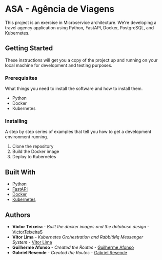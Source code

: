 # ASA - Agência de Viagens

This project is an exercise in Microservice architecture. We're developing a travel agency application using Python, FastAPI, Docker, PostgreSQL, and Kubernetes.


## Getting Started

These instructions will get you a copy of the project up and running on your local machine for development and testing purposes.

### Prerequisites

What things you need to install the software and how to install them.

- Python
- Docker
- Kubernetes

### Installing

A step by step series of examples that tell you how to get a development environment running.

1. Clone the repository
2. Build the Docker image
3. Deploy to Kubernetes

## Built With

- [Python](https://www.python.org/)
- [FastAPI](https://fastapi.tiangolo.com/)
- [Docker](https://www.docker.com/)
- [Kubernetes](https://kubernetes.io/)

## Authors

- **Victor Teixeira** - *Built the docker images and the database design* - [VictorTeixeiraS](https://github.com/VictorTeixeiraS)
- **Vitor Lima** - *Kubernetes Orchestration and RabbitMq Messenger System* - [Vitor Lima](https://github.com/HeiwaRyuu)
- **Guilherme Afonso** - *Created the Routes* - [Guilherme Afonso](https://github.com/guilhermeaam)
- **Gabriel Resende** - *Created the Routes* - [Gabriel Resende](https://github.com/GabrielRSoares)
